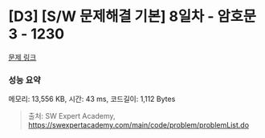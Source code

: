 # [D3] [S/W 문제해결 기본] 8일차 - 암호문3 - 1230 

[문제 링크](https://swexpertacademy.com/main/code/problem/problemDetail.do?contestProbId=AV14zIwqAHwCFAYD) 

### 성능 요약

메모리: 13,556 KB, 시간: 43 ms, 코드길이: 1,112 Bytes



> 출처: SW Expert Academy, https://swexpertacademy.com/main/code/problem/problemList.do